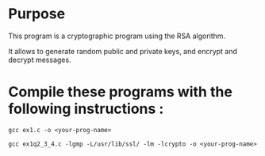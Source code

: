 # Purpose

This program is a cryptographic program using the RSA algorithm.

It allows to generate random public and private keys, and encrypt and decrypt messages.


# Compile these programs with the following instructions :

    gcc ex1.c -o <your-prog-name>    

    gcc ex1q2_3_4.c -lgmp -L/usr/lib/ssl/ -lm -lcrypto -o <your-prog-name>    
